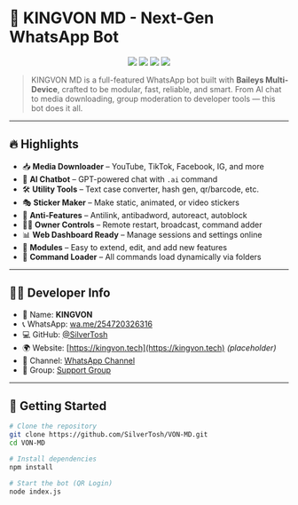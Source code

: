 
# 🤖 KINGVON MD - Next-Gen WhatsApp Bot

<p align="center">
  <img src="https://img.shields.io/badge/KINGVON-MD-blueviolet?style=for-the-badge" />
  <img src="https://img.shields.io/badge/Baileys-MD-orange?style=for-the-badge" />
  <img src="https://img.shields.io/badge/Status-ONLINE-success?style=for-the-badge" />
  <img src="https://img.shields.io/badge/License-MIT-blue?style=for-the-badge" />
</p>

> KINGVON MD is a full-featured WhatsApp bot built with **Baileys Multi-Device**, crafted to be modular, fast, reliable, and smart. From AI chat to media downloading, group moderation to developer tools — this bot does it all.

---

## 🔥 Highlights

- 📥 **Media Downloader** – YouTube, TikTok, Facebook, IG, and more
- 🧠 **AI Chatbot** – GPT-powered chat with `.ai` command
- 🛠️ **Utility Tools** – Text case converter, hash gen, qr/barcode, etc.
- 🎭 **Sticker Maker** – Make static, animated, or video stickers
- 🚫 **Anti-Features** – Antilink, antibadword, autoreact, autoblock
- 🧑‍💻 **Owner Controls** – Remote restart, broadcast, command adder
- 📊 **Web Dashboard Ready** – Manage sessions and settings online
- 🧩 **Modules** – Easy to extend, edit, and add new features
- 🧾 **Command Loader** – All commands load dynamically via folders

---

## 🧑‍💻 Developer Info

- 👑 Name: **KINGVON**
- 📞 WhatsApp: [wa.me/254720326316](https://wa.me/254720326316)
- 💻 GitHub: [@SilverTosh](https://github.com/SilverTosh)
- 🌍 Website: [https://kingvon.tech](https://kingvon.tech) *(placeholder)*
- 🔗 Channel: [WhatsApp Channel](https://whatsapp.com/channel/0029Vb5tbcZEKyZEHbicrV1y)
- 💬 Group: [Support Group](https://chat.whatsapp.com/HOjijD27VBUC9RiI9ObYvY)

---

## 🚀 Getting Started

```bash
# Clone the repository
git clone https://github.com/SilverTosh/VON-MD.git
cd VON-MD

# Install dependencies
npm install

# Start the bot (QR Login)
node index.js
